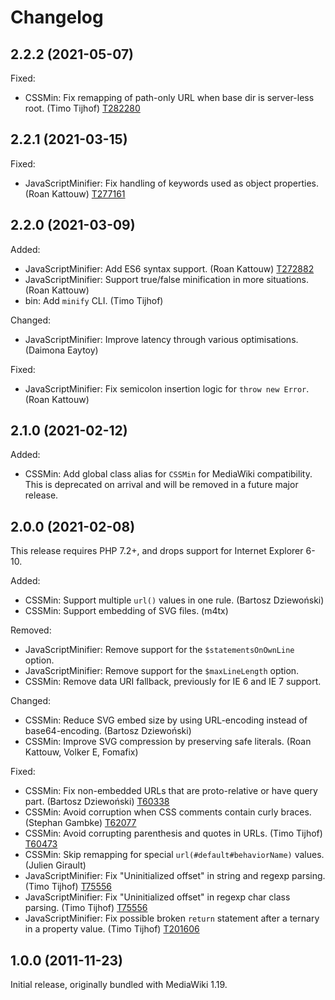# Changelog

## 2.2.2 (2021-05-07)

Fixed:

* CSSMin: Fix remapping of path-only URL when base dir is server-less root. (Timo Tijhof) [T282280](https://phabricator.wikimedia.org/T282280)

## 2.2.1 (2021-03-15)

Fixed:

* JavaScriptMinifier: Fix handling of keywords used as object properties. (Roan Kattouw) [T277161](https://phabricator.wikimedia.org/T277161)

## 2.2.0 (2021-03-09)

Added:

* JavaScriptMinifier: Add ES6 syntax support. (Roan Kattouw) [T272882](https://phabricator.wikimedia.org/T272882)
* JavaScriptMinifier: Support true/false minification in more situations. (Roan Kattouw)
* bin: Add `minify` CLI. (Timo Tijhof)

Changed:

* JavaScriptMinifier: Improve latency through various optimisations. (Daimona Eaytoy)

Fixed:

* JavaScriptMinifier: Fix semicolon insertion logic for `throw new Error`. (Roan Kattouw)

## 2.1.0 (2021-02-12)

Added:

* CSSMin: Add global class alias for `CSSMin` for MediaWiki compatibility.
  This is deprecated on arrival and will be removed in a future major release.

## 2.0.0 (2021-02-08)

This release requires PHP 7.2+, and drops support for Internet Explorer 6-10.

Added:

* CSSMin: Support multiple `url()` values in one rule. (Bartosz Dziewoński)
* CSSMin: Support embedding of SVG files. (m4tx)

Removed:

* JavaScriptMinifier: Remove support for the `$statementsOnOwnLine` option.
* JavaScriptMinifier: Remove support for the `$maxLineLength` option.
* CSSMin: Remove data URI fallback, previously for IE 6 and IE 7 support.

Changed:

* CSSMin: Reduce SVG embed size by using URL-encoding instead of base64-encoding. (Bartosz Dziewoński)
* CSSMin: Improve SVG compression by preserving safe literals. (Roan Kattouw, Volker E, Fomafix)

Fixed:

* CSSMin: Fix non-embedded URLs that are proto-relative or have query part. (Bartosz Dziewoński) [T60338](https://phabricator.wikimedia.org/T60338)
* CSSMin: Avoid corruption when CSS comments contain curly braces. (Stephan Gambke) [T62077](https://phabricator.wikimedia.org/T62077)
* CSSMin: Avoid corrupting parenthesis and quotes in URLs. (Timo Tijhof) [T60473](https://phabricator.wikimedia.org/T60473)
* CSSMin: Skip remapping for special `url(#default#behaviorName)` values. (Julien Girault)
* JavaScriptMinifier: Fix "Uninitialized offset" in string and regexp parsing. (Timo Tijhof) [T75556](https://phabricator.wikimedia.org/T75556)
* JavaScriptMinifier: Fix "Uninitialized offset" in regexp char class parsing. (Timo Tijhof) [T75556](https://phabricator.wikimedia.org/T75556)
* JavaScriptMinifier: Fix possible broken `return` statement after a ternary in a property value. (Timo Tijhof) [T201606](https://phabricator.wikimedia.org/T201606)

## 1.0.0 (2011-11-23)

Initial release, originally bundled with MediaWiki 1.19.

